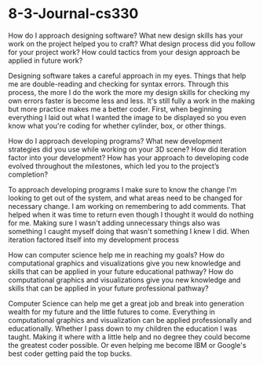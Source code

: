 # 8-3-Journal-cs330

How do I approach designing software?
What new design skills has your work on the project helped you to craft?
What design process did you follow for your project work?
How could tactics from your design approach be applied in future work?

Designing software takes a careful approach in my eyes. Things that help me are double-reading and checking for syntax errors. Through this process, the more I do the work the more my design skills for checking my own errors faster is become less and less. It's still fully a work in the making but more practice makes me a better coder. First, when beginning everything I laid out what I wanted the image to be displayed so you even know what you're coding for whether cylinder, box, or other things. 

How do I approach developing programs?
What new development strategies did you use while working on your 3D scene?
How did iteration factor into your development?
How has your approach to developing code evolved throughout the milestones, which led you to the project’s completion?

To approach developing programs I make sure to know the change I'm looking to get out of  the system, and what areas need to be changed for necessary change. I am working on remembering to add comments. That helped when it was time to return even though I thought it would do nothing for me. Making sure I wasn't adding unnecessary things also was something I caught myself doing that wasn't something I knew I did. When iteration factored itself into my development process  


How can computer science help me in reaching my goals?
How do computational graphics and visualizations give you new knowledge and skills that can be applied in your future educational pathway?
How do computational graphics and visualizations give you new knowledge and skills that can be applied in your future professional pathway?

Computer Science can help me get a great job and break into generation wealth for my future and the little futures to come. Everything in computational graphics and visualization can be applied professionally and educationally. Whether I pass down to my children the education I was taught. Making it where with a little help and no degree they could become the greatest coder possible. Or even helping me become IBM or Google's best coder getting paid the top bucks.
